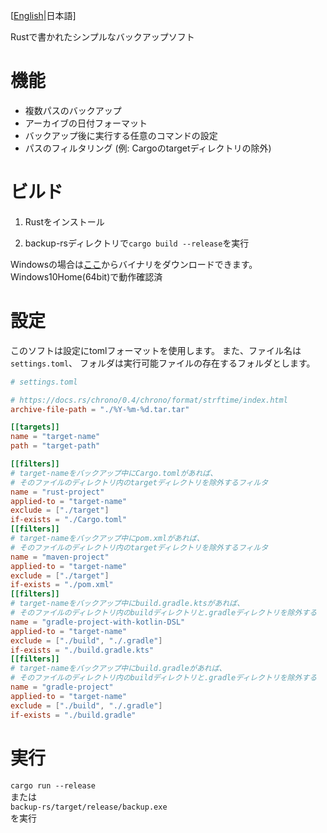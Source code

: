 \[[English](../README.md)|日本語\]

Rustで書かれたシンプルなバックアップソフト

# 機能

- 複数パスのバックアップ
- アーカイブの日付フォーマット
- バックアップ後に実行する任意のコマンドの設定
- パスのフィルタリング (例: Cargoのtargetディレクトリの除外)

# ビルド

1. Rustをインストール

2. backup-rsディレクトリで`cargo build --release`を実行

Windowsの場合は[ここ](https://github.com/kuro46/backup-rs/releases)からバイナリをダウンロードできます。  
Windows10Home(64bit)で動作確認済

# 設定

このソフトは設定にtomlフォーマットを使用します。
また、ファイル名は`settings.toml`、
フォルダは実行可能ファイルの存在するフォルダとします。

```toml
# settings.toml

# https://docs.rs/chrono/0.4/chrono/format/strftime/index.html
archive-file-path = "./%Y-%m-%d.tar.tar"

[[targets]]
name = "target-name"
path = "target-path"

[[filters]]
# target-nameをバックアップ中にCargo.tomlがあれば、
# そのファイルのディレクトリ内のtargetディレクトリを除外するフィルタ
name = "rust-project"
applied-to = "target-name"
exclude = ["./target"]
if-exists = "./Cargo.toml"
[[filters]]
# target-nameをバックアップ中にpom.xmlがあれば、
# そのファイルのディレクトリ内のtargetディレクトリを除外するフィルタ
name = "maven-project"
applied-to = "target-name"
exclude = ["./target"]
if-exists = "./pom.xml"
[[filters]]
# target-nameをバックアップ中にbuild.gradle.ktsがあれば、
# そのファイルのディレクトリ内のbuildディレクトリと.gradleディレクトリを除外する
name = "gradle-project-with-kotlin-DSL"
applied-to = "target-name"
exclude = ["./build", "./.gradle"]
if-exists = "./build.gradle.kts"
[[filters]]
# target-nameをバックアップ中にbuild.gradleがあれば、
# そのファイルのディレクトリ内のbuildディレクトリと.gradleディレクトリを除外する
name = "gradle-project"
applied-to = "target-name"
exclude = ["./build", "./.gradle"]
if-exists = "./build.gradle"

```

# 実行

`cargo run --release`  
または  
`backup-rs/target/release/backup.exe`  
を実行

